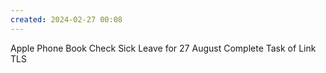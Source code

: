 ```yaml
---
created: 2024-02-27 00:08
---
```

Apple Phone Book
Check Sick Leave for 27 August
Complete Task of Link TLS
